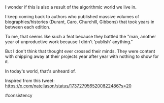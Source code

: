 I wonder if this is also a result of the algorithmic world we live in.

I keep coming back to authors who published massive volumes of biographies/histories (Durant, Caro, Churchill, Gibbons) that took years in between each edition.

To me, that seems like such a feat because they battled the "man, another year of unproductive work because I didn't 'publish' anything."

But I don't think that thought ever crossed their minds. They were content with chipping away at their projects year after year with nothing to show for it.

In today's world, that's unheard of.

Inspired from this tweet: https://x.com/nateliason/status/1737279565200822486?s=20

#consistency 